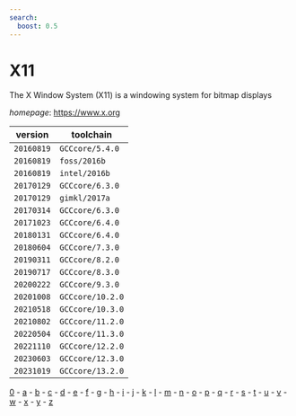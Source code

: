 ```yaml
---
search:
  boost: 0.5
---
```

# X11

The X Window System (X11) is a windowing system for bitmap displays

*homepage*: <https://www.x.org>

version | toolchain
--------|----------
``20160819`` | ``GCCcore/5.4.0``
``20160819`` | ``foss/2016b``
``20160819`` | ``intel/2016b``
``20170129`` | ``GCCcore/6.3.0``
``20170129`` | ``gimkl/2017a``
``20170314`` | ``GCCcore/6.3.0``
``20171023`` | ``GCCcore/6.4.0``
``20180131`` | ``GCCcore/6.4.0``
``20180604`` | ``GCCcore/7.3.0``
``20190311`` | ``GCCcore/8.2.0``
``20190717`` | ``GCCcore/8.3.0``
``20200222`` | ``GCCcore/9.3.0``
``20201008`` | ``GCCcore/10.2.0``
``20210518`` | ``GCCcore/10.3.0``
``20210802`` | ``GCCcore/11.2.0``
``20220504`` | ``GCCcore/11.3.0``
``20221110`` | ``GCCcore/12.2.0``
``20230603`` | ``GCCcore/12.3.0``
``20231019`` | ``GCCcore/13.2.0``

[0](../0/index.md) - [a](../a/index.md) - [b](../b/index.md) - [c](../c/index.md) - [d](../d/index.md) - [e](../e/index.md) - [f](../f/index.md) - [g](../g/index.md) - [h](../h/index.md) - [i](../i/index.md) - [j](../j/index.md) - [k](../k/index.md) - [l](../l/index.md) - [m](../m/index.md) - [n](../n/index.md) - [o](../o/index.md) - [p](../p/index.md) - [q](../q/index.md) - [r](../r/index.md) - [s](../s/index.md) - [t](../t/index.md) - [u](../u/index.md) - [v](../v/index.md) - [w](../w/index.md) - [x](../x/index.md) - [y](../y/index.md) - [z](../z/index.md)

